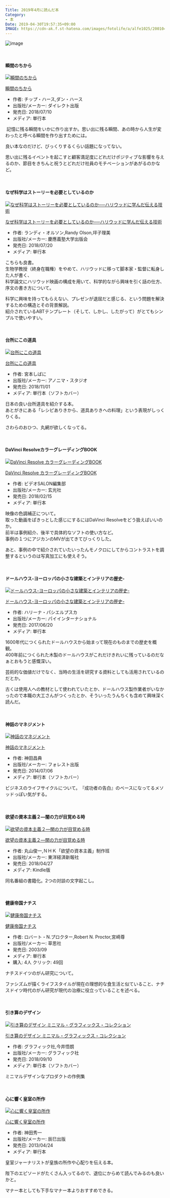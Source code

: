```yaml
---
Title: 2019年4月に読んだ本
Category:
- 本
Date: 2019-04-30T19:57:35+09:00
IMAGE: https://cdn-ak.f.st-hatena.com/images/fotolife/a/alfe1025/20010425/20010425113210.jpg
---
```


![image](https://cdn-ak.f.st-hatena.com/images/fotolife/a/alfe1025/20010425/20010425113210.jpg)

 

#### 瞬間のちから

<div class="freezed">
<div class="external-link-detail"><a href="https://www.amazon.co.jp/exec/obidos/ASIN/4866220503/ab1025-22/"><img class="external-link-detail-image" title="瞬間のちから" src="https://images-fe.ssl-images-amazon.com/images/I/41ylYyKxxKL._SL160_.jpg" alt="瞬間のちから" /></a>
<div class="external-link-detail-info">
<p class="external-link-detail-title"><a href="https://www.amazon.co.jp/exec/obidos/ASIN/4866220503/ab1025-22/">瞬間のちから</a>

<ul>
<li><span class="external-link-detail-label">作者:</span> チップ・ハース,ダン・ハース</li>
<li><span class="external-link-detail-label">出版社/メーカー:</span> ダイレクト出版</li>
<li><span class="external-link-detail-label">発売日:</span> 2018/07/10</li>
<li><span class="external-link-detail-label">メディア:</span> 単行本</li>
</ul>
</div>
</div>
</div>

 記憶に残る瞬間をいかに作り出すか。思い出に残る瞬間、あの時から人生が変わったと呼べる瞬間を作り出すためには。

良い本なのだけど、びっくりするくらい話題になってない。

思い出に残るイベントを起こすと顧客満足度にどれだけポジティブな影響を与えるのか、節目をきちんと祝うとどれだけ社員のモチベーションがあがるのかなど。

 

#### なぜ科学はストーリーを必要としているのか

<div class="freezed">
<div class="external-link-detail"><a href="https://www.amazon.co.jp/exec/obidos/ASIN/4766425235/ab1025-22/"><img class="external-link-detail-image" title="なぜ科学はストーリーを必要としているのか──ハリウッドに学んだ伝える技術" src="https://images-fe.ssl-images-amazon.com/images/I/41M74G9gvfL._SL160_.jpg" alt="なぜ科学はストーリーを必要としているのか──ハリウッドに学んだ伝える技術" /></a>
<div class="external-link-detail-info">
<p class="external-link-detail-title"><a href="https://www.amazon.co.jp/exec/obidos/ASIN/4766425235/ab1025-22/">なぜ科学はストーリーを必要としているのか──ハリウッドに学んだ伝える技術</a>

<ul>
<li><span class="external-link-detail-label">作者:</span> ランディ・オルソン,Randy Olson,坪子理美</li>
<li><span class="external-link-detail-label">出版社/メーカー:</span> 慶應義塾大学出版会</li>
<li><span class="external-link-detail-label">発売日:</span> 2018/07/20</li>
<li><span class="external-link-detail-label">メディア:</span> 単行本</li>
</ul>
</div>
</div>
</div>

こちらも良書。<br />生物学教授（終身在職権）をやめて、ハリウッドに移って脚本家・監督に転身した人が書く、<br />科学論文にハリウッド映画の構成を用いて、科学的ながら興味を引く話の仕方、序文の書き方について。

科学に興味を持ってもらえない、プレゼンが退屈だと感じる、という問題を解決するための構造とその背景解説。<br />紹介されているABTテンプレート（そして、しかし、したがって）がとてもシンプルで使いやすい。

 

#### 台所にこの道具 

<div class="freezed">
<div class="external-link-detail"><a href="https://www.amazon.co.jp/exec/obidos/ASIN/487758787X/ab1025-22/"><img class="external-link-detail-image" title="台所にこの道具" src="https://images-fe.ssl-images-amazon.com/images/I/41PeXXc-GuL._SL160_.jpg" alt="台所にこの道具" /></a>
<div class="external-link-detail-info">
<p class="external-link-detail-title"><a href="https://www.amazon.co.jp/exec/obidos/ASIN/487758787X/ab1025-22/">台所にこの道具</a>

<ul>
<li><span class="external-link-detail-label">作者:</span> 宮本しばに</li>
<li><span class="external-link-detail-label">出版社/メーカー:</span> アノニマ・スタジオ</li>
<li><span class="external-link-detail-label">発売日:</span> 2018/11/01</li>
<li><span class="external-link-detail-label">メディア:</span> 単行本（ソフトカバー）</li>
</ul>
</div>
</div>
</div>

日本の良い台所道具を紹介する本。<br />あとがきにある「レシピありきから、道具ありきへの料理」という表現がしっくりくる。

さわらのおひつ、丸網が欲しくなってる。

 

#### DaVinci ResolveカラーグレーディングBOOK

<div class="freezed">
<div class="external-link-detail"><a href="https://www.amazon.co.jp/exec/obidos/ASIN/4768309364/ab1025-22/"><img class="external-link-detail-image" title="DaVinci Resolve カラーグレーディングBOOK" src="https://images-fe.ssl-images-amazon.com/images/I/51BtM5oasML._SL160_.jpg" alt="DaVinci Resolve カラーグレーディングBOOK" /></a>
<div class="external-link-detail-info">
<p class="external-link-detail-title"><a href="https://www.amazon.co.jp/exec/obidos/ASIN/4768309364/ab1025-22/">DaVinci Resolve カラーグレーディングBOOK</a>

<ul>
<li><span class="external-link-detail-label">作者:</span> ビデオSALON編集部</li>
<li><span class="external-link-detail-label">出版社/メーカー:</span> 玄光社</li>
<li><span class="external-link-detail-label">発売日:</span> 2018/02/15</li>
<li><span class="external-link-detail-label">メディア:</span> 単行本</li>
</ul>
</div>
</div>
</div>

映像の色調補正について。<br />取った動画をぱきっとした感じにするにはDaVinci Resolveをどう扱えばいいのか。<br />前半は事例紹介、後半で具体的なソフトの使い方など。<br />事例の１つにアジカンのMVが出てきてびっくりした。

あと、事例の中で紹介されていたいったんモノクロにしてからコントラストを調整するというのは写真加工にも使えそう。

 

#### ドールハウス-ヨーロッパの小さな建築とインテリアの歴史-

<div class="freezed">
<div class="external-link-detail"><a href="https://www.amazon.co.jp/exec/obidos/ASIN/4756249213/ab1025-22/"><img class="external-link-detail-image" title="ドールハウス-ヨーロッパの小さな建築とインテリアの歴史-" src="https://images-fe.ssl-images-amazon.com/images/I/61BfycnHNXL._SL160_.jpg" alt="ドールハウス-ヨーロッパの小さな建築とインテリアの歴史-" /></a>
<div class="external-link-detail-info">
<p class="external-link-detail-title"><a href="https://www.amazon.co.jp/exec/obidos/ASIN/4756249213/ab1025-22/">ドールハウス-ヨーロッパの小さな建築とインテリアの歴史-</a>

<ul>
<li><span class="external-link-detail-label">作者:</span> ハリーナ・パシエルプスカ</li>
<li><span class="external-link-detail-label">出版社/メーカー:</span> パイインターナショナル</li>
<li><span class="external-link-detail-label">発売日:</span> 2017/06/20</li>
<li><span class="external-link-detail-label">メディア:</span> 単行本</li>
</ul>
</div>
</div>
</div>

1600年代につくられたドールハウスから始まって現在のものまでの歴史を概観。<br />400年前につくられた木製のドールハウスがこれだけきれいに残っているのだなぁとおもうと感慨深い。

芸術的な価値だけでなく、当時の生活を研究する資料としても活用されているのだとか。

古くは使用人への教材として使われていたとか、ドールハウス製作業者がいなかったので本職の大工さんがつくったとか、そういったうんちくも含めて興味深く読んだ。

 

#### 神話のマネジメント

<div class="freezed">
<div class="external-link-detail"><a href="https://www.amazon.co.jp/exec/obidos/ASIN/4894516268/ab1025-22/"><img class="external-link-detail-image" title="神話のマネジメント" src="https://images-fe.ssl-images-amazon.com/images/I/41lQ4-B617L._SL160_.jpg" alt="神話のマネジメント" /></a>
<div class="external-link-detail-info">
<p class="external-link-detail-title"><a href="https://www.amazon.co.jp/exec/obidos/ASIN/4894516268/ab1025-22/">神話のマネジメント</a>

<ul>
<li><span class="external-link-detail-label">作者:</span> 神田昌典</li>
<li><span class="external-link-detail-label">出版社/メーカー:</span> フォレスト出版</li>
<li><span class="external-link-detail-label">発売日:</span> 2014/07/06</li>
<li><span class="external-link-detail-label">メディア:</span> 単行本（ソフトカバー）</li>
</ul>
</div>
</div>
</div>

ビジネスのライフサイクルについて。　『成功者の告白』のベースになってるメソッドっぽい気がする。

 

#### 欲望の資本主義２―闇の力が目覚める時

<div class="freezed">
<div class="external-link-detail"><a href="https://www.amazon.co.jp/exec/obidos/ASIN/B07C2S829K/ab1025-22/"><img class="external-link-detail-image" title="欲望の資本主義２―闇の力が目覚める時" src="https://images-fe.ssl-images-amazon.com/images/I/51SD%2BZbnnxL._SL160_.jpg" alt="欲望の資本主義２―闇の力が目覚める時" /></a>
<div class="external-link-detail-info">
<p class="external-link-detail-title"><a href="https://www.amazon.co.jp/exec/obidos/ASIN/B07C2S829K/ab1025-22/">欲望の資本主義２―闇の力が目覚める時</a>

<ul>
<li><span class="external-link-detail-label">作者:</span> 丸山俊一,ＮＨＫ「欲望の資本主義」制作班</li>
<li><span class="external-link-detail-label">出版社/メーカー:</span> 東洋経済新報社</li>
<li><span class="external-link-detail-label">発売日:</span> 2018/04/27</li>
<li><span class="external-link-detail-label">メディア:</span> Kindle版</li>
</ul>
</div>
</div>
</div>

同名番組の書籍化。2つの対談の文字起こし。

 

#### 健康帝国ナチス

<div class="freezed">
<div class="external-link-detail"><a href="https://www.amazon.co.jp/exec/obidos/ASIN/4794212267/ab1025-22/"><img class="external-link-detail-image" title="健康帝国ナチス" src="https://images-fe.ssl-images-amazon.com/images/I/515NM8FYTXL._SL160_.jpg" alt="健康帝国ナチス" /></a>
<div class="external-link-detail-info">
<p class="external-link-detail-title"><a href="https://www.amazon.co.jp/exec/obidos/ASIN/4794212267/ab1025-22/">健康帝国ナチス</a>

<ul>
<li><span class="external-link-detail-label">作者:</span> ロバート・N.プロクター,Robert N. Proctor,宮崎尊</li>
<li><span class="external-link-detail-label">出版社/メーカー:</span> 草思社</li>
<li><span class="external-link-detail-label">発売日:</span> 2003/09</li>
<li><span class="external-link-detail-label">メディア:</span> 単行本</li>
<li><span class="external-link-detail-label">購入</span>: 4人 <span class="external-link-detail-label">クリック</span>: 49回</li>
</ul>
</div>
</div>
</div>

ナチスドイツのがん研究について。

ファシズムが描くライフスタイルが現在の理想的な食生活と似ていること、ナチスドイツ時代のがん研究が現代の治療に役立っていることを述べる。

 

#### 引き算のデザイン

<div class="freezed">
<div class="external-link-detail"><a href="https://www.amazon.co.jp/exec/obidos/ASIN/4766131916/ab1025-22/"><img class="external-link-detail-image" title="引き算のデザイン ミニマル・グラフィックス・コレクション" src="https://images-fe.ssl-images-amazon.com/images/I/31FEGwH7YPL._SL160_.jpg" alt="引き算のデザイン ミニマル・グラフィックス・コレクション" /></a>
<div class="external-link-detail-info">
<p class="external-link-detail-title"><a href="https://www.amazon.co.jp/exec/obidos/ASIN/4766131916/ab1025-22/">引き算のデザイン ミニマル・グラフィックス・コレクション</a>

<ul>
<li><span class="external-link-detail-label">作者:</span> グラフィック社,今井悟朗</li>
<li><span class="external-link-detail-label">出版社/メーカー:</span> グラフィック社</li>
<li><span class="external-link-detail-label">発売日:</span> 2018/09/10</li>
<li><span class="external-link-detail-label">メディア:</span> 単行本（ソフトカバー）</li>
</ul>
</div>
</div>
</div>

ミニマルデザインなプロダクトの作例集

 

#### 心に響く皇室の所作

<div class="freezed">
<div class="external-link-detail"><a href="https://www.amazon.co.jp/exec/obidos/ASIN/4777811379/ab1025-22/"><img class="external-link-detail-image" title="心に響く皇室の所作" src="https://images-fe.ssl-images-amazon.com/images/I/41i7-5ZZf8L._SL160_.jpg" alt="心に響く皇室の所作" /></a>
<div class="external-link-detail-info">
<p class="external-link-detail-title"><a href="https://www.amazon.co.jp/exec/obidos/ASIN/4777811379/ab1025-22/">心に響く皇室の所作</a>

<ul>
<li><span class="external-link-detail-label">作者:</span> 神田秀一</li>
<li><span class="external-link-detail-label">出版社/メーカー:</span> 辰巳出版</li>
<li><span class="external-link-detail-label">発売日:</span> 2013/04/24</li>
<li><span class="external-link-detail-label">メディア:</span> 単行本</li>
</ul>
</div>
</div>
</div>

皇室ジャーナリストが皇族の所作や心配りを伝える本。

陛下のエピソードがたくさん入ってるので、退位にからめて読んでみるのも良いかと。

マナー本としても下手なマナー本よりおすすめできる。

